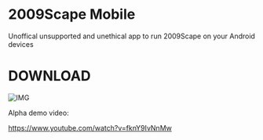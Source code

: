 # 2009Scape Mobile

Unoffical unsupported and unethical app to run 2009Scape on your Android devices

# DOWNLOAD

![IMG](https://i.imgur.com/bPvWZCH.jpeg)

Alpha demo video:

https://www.youtube.com/watch?v=fknY9IvNnMw